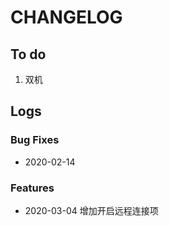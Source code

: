 # CHANGELOG

## To do

1. 双机

## Logs

### Bug Fixes

* 2020-02-14  

### Features

* 2020-03-04  增加开启远程连接项